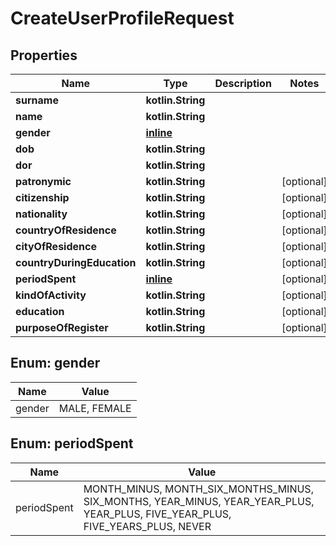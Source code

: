 
# CreateUserProfileRequest

## Properties
| Name | Type | Description | Notes |
| ------------ | ------------- | ------------- | ------------- |
| **surname** | **kotlin.String** |  |  |
| **name** | **kotlin.String** |  |  |
| **gender** | [**inline**](#Gender) |  |  |
| **dob** | **kotlin.String** |  |  |
| **dor** | **kotlin.String** |  |  |
| **patronymic** | **kotlin.String** |  |  [optional] |
| **citizenship** | **kotlin.String** |  |  [optional] |
| **nationality** | **kotlin.String** |  |  [optional] |
| **countryOfResidence** | **kotlin.String** |  |  [optional] |
| **cityOfResidence** | **kotlin.String** |  |  [optional] |
| **countryDuringEducation** | **kotlin.String** |  |  [optional] |
| **periodSpent** | [**inline**](#PeriodSpent) |  |  [optional] |
| **kindOfActivity** | **kotlin.String** |  |  [optional] |
| **education** | **kotlin.String** |  |  [optional] |
| **purposeOfRegister** | **kotlin.String** |  |  [optional] |


<a id="Gender"></a>
## Enum: gender
| Name | Value |
| ---- | ----- |
| gender | MALE, FEMALE |


<a id="PeriodSpent"></a>
## Enum: periodSpent
| Name | Value |
| ---- | ----- |
| periodSpent | MONTH_MINUS, MONTH_SIX_MONTHS_MINUS, SIX_MONTHS, YEAR_MINUS, YEAR_YEAR_PLUS, YEAR_PLUS, FIVE_YEAR_PLUS, FIVE_YEARS_PLUS, NEVER |



